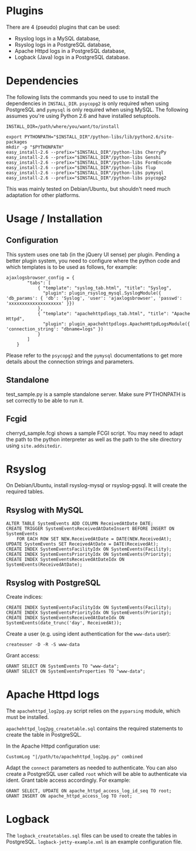 Plugins
=======

There are 4 (pseudo) plugins that can be used:

  - Rsyslog logs in a MySQL database,
  - Rsyslog logs in a PostgreSQL database,
  - Apache Httpd logs in a PostgreSQL database,
  - Logback (Java) logs in a PostgreSQL database.


Dependencies
============

The following lists the commands you need to use to install the dependencies
in `INSTALL_DIR`.
`psycopg2` is only required when using PostgreSQL and `pymysql` is only 
required when using MySQL.
The following assumes you're using Python 2.6 and have installed setuptools.


    INSTALL_DIR=/path/where/you/want/to/install
    
    export PYTHONPATH="$INSTALL_DIR"/python-libs/lib/python2.6/site-packages
    mkdir -p "$PYTHONPATH"
    easy_install-2.6 --prefix="$INSTALL_DIR"/python-libs CherryPy
    easy_install-2.6 --prefix="$INSTALL_DIR"/python-libs Genshi
    easy_install-2.6 --prefix="$INSTALL_DIR"/python-libs FormEncode
    easy_install-2.6 --prefix="$INSTALL_DIR"/python-libs flup
    easy_install-2.6 --prefix="$INSTALL_DIR"/python-libs pymysql
    easy_install-2.6 --prefix="$INSTALL_DIR"/python-libs psycopg2


This was mainly tested on Debian/Ubuntu, but shouldn't need much adaptation
for other platforms.


Usage / Installation
====================

Configuration
-------------

This system uses one tab (in the jQuery UI sense) per plugin.
Pending a better plugin system, you need to configure where the python code and 
which templates is to be used as follows, for example:


    ajaxlogsbrowser_config = {
            "tabs": [
                { "template": "syslog_tab.html", "title": "Syslog",
                  "plugin": plugin_rsyslog_mysql.SyslogModule({ 'db_params': { 'db': 'Syslog', 'user': 'ajaxlogsbrowser', 'passwd': 'xxxxxxxxxxxxxxxxxxxx' }})
                },
                { "template": "apachehttpdlogs_tab.html", "title": "Apache Httpd",
                  "plugin": plugin_apachehttpdlogs.ApacheHttpdLogsModule({ 'connection_string': "dbname=logs" })
                }
            ]
        }



Please refer to the `psycopg2` and the `pymysql` documentations to get more
details about the connection strings and parameters.


Standalone
----------

test_sample.py is a sample standalone server. Make sure PYTHONPATH is set 
correctly to be able to run it.


Fcgid
-----

cherryd_sample.fcgi shows a sample FCGI script.
You may need to adapt the path to the python interpreter as well as the
path to the site directory using `site.addsitedir`.


Rsyslog
=======

On Debian/Ubuntu, install rsyslog-mysql or rsyslog-pgsql. It will create
the required tables.

Rsyslog with MySQL
------------------

	ALTER TABLE SystemEvents ADD COLUMN ReceivedAtDate DATE;
	CREATE TRIGGER SystemEventsReceivedAtDateInsert BEFORE INSERT ON SystemEvents
	    FOR EACH ROW SET NEW.ReceivedAtDate = DATE(NEW.ReceivedAt);
	UPDATE SystemEvents SET ReceivedAtDate = DATE(ReceivedAt);
	CREATE INDEX SystemEventsFacilityIdx ON SystemEvents(Facility);
	CREATE INDEX SystemEventsPriorityIdx ON SystemEvents(Priority);
	CREATE INDEX SystemEventsReceivedAtDateIdx ON SystemEvents(ReceivedAtDate);

Rsyslog with PostgreSQL
-----------------------

Create indices:

	CREATE INDEX SystemEventsFacilityIdx ON SystemEvents(Facility);
	CREATE INDEX SystemEventsPriorityIdx ON SystemEvents(Priority);
	CREATE INDEX SystemEventsReceivedAtDateIdx ON SystemEvents(date_trunc('day', ReceivedAt));

Create a user (e.g. using ident authentication for the `www-data` user):

    createuser -D -R -S www-data

Grant access:

    GRANT SELECT ON SystemEvents TO "www-data";
    GRANT SELECT ON SystemEventsProperties TO "www-data";
    


Apache Httpd logs
=================


The `apachehttpd_log2pg.py` script relies on the `pyparsing` module, which 
must be installed.

`apachehttpd_log2pg_createtable.sql` contains the required statements to 
create the table in PostgreSQL.

In the Apache Httpd configuration use:

    CustomLog "|/path/to/apachehttpd_log2pg.py" combined
    
Adapt the `connect` parameters as needed to authenticate. You can also create
a PostgreSQL user called `root` which will be able to authenticate via ident.
Grant table access accordingly. For example:

    GRANT SELECT, UPDATE ON apache_httpd_access_log_id_seq TO root;
    GRANT INSERT ON apache_httpd_access_log TO root;


Logback
=======

The `logback_createtables.sql` files can be used to create the tables in 
PostgreSQL. `logback-jetty-example.xml` is an example configuration file.

